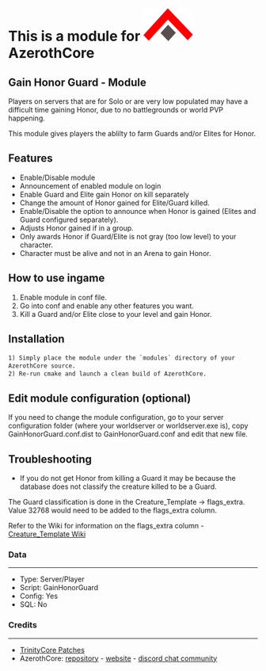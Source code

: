 # This is a module for  ![logo](https://raw.githubusercontent.com/azerothcore/azerothcore.github.io/master/images/logo-github.png) AzerothCore
## Gain Honor Guard - Module 

Players on servers that are for Solo or are very low populated may have a difficult time gaining Honor, due to no battlegrounds or world PVP happening.  

This module gives players the ablilty to farm Guards and/or Elites for Honor.


## Features

- Enable/Disable module
- Announcement of enabled module on login
- Enable Guard and Elite gain Honor on kill separately
- Change the amount of Honor gained for Elite/Guard killed.
- Enable/Disable the option to announce when Honor is gained (Elites and Guard configured separately).
- Adjusts Honor gained if in a group.
- Only awards Honor if Guard/Elite is not gray (too low level) to your character.
- Character must be alive and not in an Arena to gain Honor. 


## How to use ingame

1. Enable module in conf file.
2. Go into conf and enable any other features you want.
3. Kill a Guard and/or Elite close to your level and gain Honor.


## Installation

```
1) Simply place the module under the `modules` directory of your AzerothCore source. 
2) Re-run cmake and launch a clean build of AzerothCore.
```

## Edit module configuration (optional)

If you need to change the module configuration, go to your server configuration folder (where your worldserver or worldserver.exe is), copy GainHonorGuard.conf.dist to GainHonorGuard.conf and edit that new file.


## Troubleshooting

- If you do not get Honor from killing a Guard it may be because the database does not classify the creature killed to be a Guard.  

The Guard classification is done in the Creature_Template -> flags_extra.  Value 32768 would need to be added to the flags_extra column.  

Refer to the Wiki for information on the flags_extra column - [Creature_Template Wiki](https://www.azerothcore.org/wiki/creature_template#flags_extra)


### Data ###
------------------------------------------------------------------------------------------------------------------
- Type: Server/Player
- Script: GainHonorGuard
- Config: Yes
- SQL: No

### Credits ###
------------------------------------------------------------------------------------------------------------------
- [TrinityCore Patches](https://github.com/conan513/trinitycore-patches)
- AzerothCore: [repository](https://github.com/azerothcore) - [website](http://azerothcore.org/) - [discord chat community](https://discord.gg/PaqQRkd)

